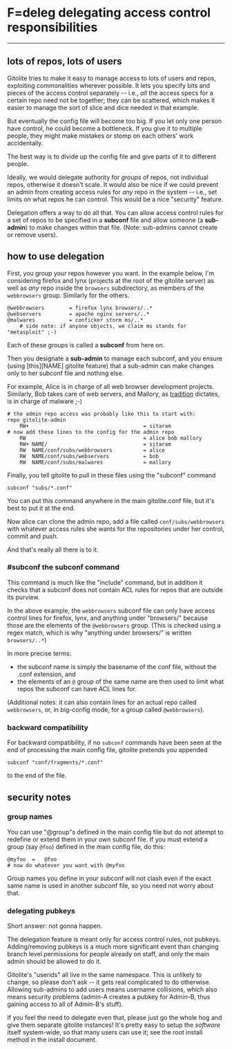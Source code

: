 # F=deleg delegating access control responsibilities

----

## lots of repos, lots of users

Gitolite tries to make it easy to manage access to lots of users and repos,
exploiting commonalities wherever possible.  It lets you specify bits and
pieces of the access control separately -- i.e., *all* the access specs for a
certain repo need not be together; they can be scattered, which makes it
easier to manage the sort of slice and dice needed in that example.

But eventually the config file will become too big.  If you let only one
person have control, he could become a bottleneck.  If you give it to multiple
people, they might make mistakes or stomp on each others' work accidentally.

The best way is to divide up the config file and give parts of it to different
people.

Ideally, we would delegate authority for *groups* of repos, not individual
repos, otherwise it doesn't scale.  It would also be nice if we could prevent
an admin from creating access rules for *any* repo in the system -- i.e., set
limits on what repos he can control.  This would be a nice "security" feature.

Delegation offers a way to do all that.  You can allow access control rules
for a set of repos to be specified in a **subconf** file and allow someone (a
**sub-admin**) to make changes within that file.  (Note: sub-admins cannot
create or remove users).

## how to use delegation

First, you group your repos however you want.  In the example below, I'm
considering firefox and lynx (projects at the root of the gitolite server) as
well as *any* repo inside the `browsers` subdirectory, as members of the
`webbrowsers` group.  Similarly for the others.

    @webbrowsers        = firefox lynx browsers/..*
    @webservers         = apache nginx servers/..*
    @malwares           = conficker storm ms/..*
        # side note: if anyone objects, we claim ms stands for "metasploit" ;-)

Each of these groups is called a **subconf** from here on.

Then you designate a **sub-admin** to manage each subconf, and you ensure
(using [this][NAME] gitolite feature) that a sub-admin can make changes only
to her subconf file and nothing else.

For example, Alice is in charge of all web browser development projects.
Similarly, Bob takes care of web servers, and Mallory, as [tradition][abe]
dictates, is in charge of malware ;-)

[abe]: http://en.wikipedia.org/wiki/Alice_and_Bob#List_of_characters

    # the admin repo access was probably like this to start with:
    repo gitolite-admin
        RW+                                     = sitaram
    # now add these lines to the config for the admin repo
        RW                                      = alice bob mallory
        RW+ NAME/                               = sitaram
        RW  NAME/conf/subs/webbrowsers          = alice
        RW  NAME/conf/subs/webservers           = bob
        RW  NAME/conf/subs/malwares             = mallory

Finally, you tell gitolite to pull in these files using the "subconf" command

    subconf "subs/*.conf"

You can put this command anywhere in the main gitolite.conf file, but it's
best to put it at the end.

Now alice can clone the admin repo, add a file called `conf/subs/webbrowsers`
with whatever access rules she wants for the repositories under her control,
commit and push.

And that's really all there is to it.

### #subconf the subconf command

This command is much like the "include" command, but in addition it checks
that a subconf does not contain ACL rules for repos that are outside its
purview.

In the above example, the `webbrowsers` subconf file can only have access
control lines for firefox, lynx, and anything under "browsers/" because those
are the elements of the `@webbrowsers` group.  (This is checked using a regex
match, which is why "anything under browsers/" is written `browsers/..*`)

In more precise terms:

  * the subconf name is simply the basename of the conf file, without the
    .conf extension, and
  * the elements of an `@` group of the same name are then used to limit what
    repos the subconf can have ACL lines for.

(Additional notes: it can also contain lines for an actual repo called
`webbrowsers`, or, in big-config mode, for a group called `@webbrowsers`).

### backward compatibility

For backward compatibility, if no `subconf` commands have been seen at the end
of processing the main config file, gitolite pretends you appended

    subconf "conf/fragments/*.conf"

to the end of the file.

## security notes

### group names

You can use "@group"s defined in the main config file but do not attempt to
redefine or extend them in your own subconf file.  If you must extend a group
(say `@foo`) defined in the main config file, do this:

    @myfoo  =   @foo
    # now do whatever you want with @myfoo

Group names you define in your subconf will not clash even if the exact same
name is used in another subconf file, so you need not worry about that.

### delegating pubkeys

Short answer: not gonna happen.

The delegation feature is meant only for access control rules, not pubkeys.
Adding/removing pubkeys is a much more significant event than changing branch
level permissions for people already on staff, and only the main admin should
be allowed to do it.

Gitolite's "userids" all live in the same namespace.  This is unlikely to
change, so please don't ask -- it gets real complicated to do otherwise.
Allowing sub-admins to add users means username collisions, which also means
security problems (admin-A creates a pubkey for Admin-B, thus gaining access
to all of Admin-B's stuff).

If you feel the need to delegate even that, please just go the whole hog and
give them separate gitolite instances!  It's pretty easy to setup the
*software* itself system-wide, so that many users can use it; see the root
install method in the install document.
